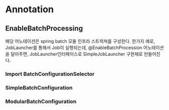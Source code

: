 # Annotation 

## EnableBatchProcessing

해당 어노테이션은 spring batch 모듈 인프라 스트럭쳐를 구성한다.
한가지 예로, JobLauncher를 통해서 Job이 실행되는데, 
@EnableBatchProcession 어노테이션을 달아주면, JobLauncher인터페이스로 SimpleJobLauncher 구현체로 만들어진다.


### Import BatchConfigurationSelector

### SimpleBatchConfiguration

### ModularBatchConfiguration
